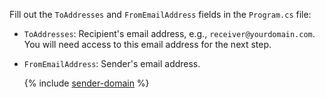 Fill out the `ToAddresses` and `FromEmailAddress` fields in the `Program.cs` file:

* `ToAddresses`: Recipient's email address, e.g., `receiver@yourdomain.com`. You will need access to this email address for the next step.
* `FromEmailAddress`: Sender's email address.

    {% include [sender-domain](sender-domain.md) %}